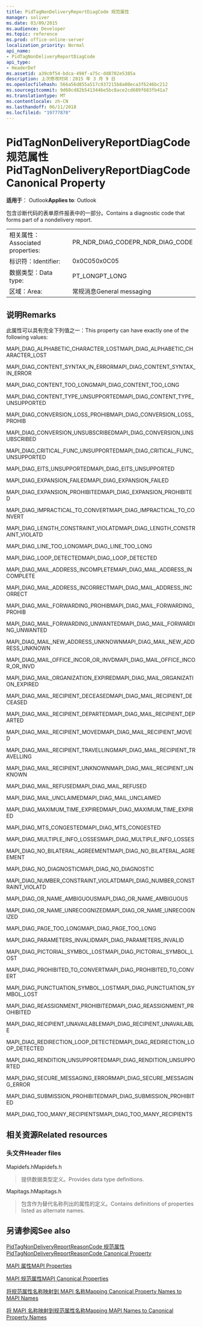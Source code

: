 ```yaml
---
title: PidTagNonDeliveryReportDiagCode 规范属性
manager: soliver
ms.date: 03/09/2015
ms.audience: Developer
ms.topic: reference
ms.prod: office-online-server
localization_priority: Normal
api_name:
- PidTagNonDeliveryReportDiagCode
api_type:
- HeaderDef
ms.assetid: a39c0f54-bdca-498f-a75c-dd8702e5385a
description: 上次修改时间：2015 年 3 月 9 日
ms.openlocfilehash: 566a56d855a517c937215b8a00eca3f6246bc212
ms.sourcegitcommit: 9d60cd82b5413446e5bc8ace2cd689f683fb41a7
ms.translationtype: MT
ms.contentlocale: zh-CN
ms.lasthandoff: 06/11/2018
ms.locfileid: "19777878"
---
```

# <a name="pidtagnondeliveryreportdiagcode-canonical-property"></a><span data-ttu-id="e0f04-103">PidTagNonDeliveryReportDiagCode 规范属性</span><span class="sxs-lookup"><span data-stu-id="e0f04-103">PidTagNonDeliveryReportDiagCode Canonical Property</span></span>

  
  
<span data-ttu-id="e0f04-104">**适用于**： Outlook</span><span class="sxs-lookup"><span data-stu-id="e0f04-104">**Applies to**: Outlook</span></span> 
  
<span data-ttu-id="e0f04-105">包含诊断代码的表单原件报表中的一部分。</span><span class="sxs-lookup"><span data-stu-id="e0f04-105">Contains a diagnostic code that forms part of a nondelivery report.</span></span>
  
|||
|:-----|:-----|
|<span data-ttu-id="e0f04-106">相关属性：</span><span class="sxs-lookup"><span data-stu-id="e0f04-106">Associated properties:</span></span>  <br/> |<span data-ttu-id="e0f04-107">PR_NDR_DIAG_CODE</span><span class="sxs-lookup"><span data-stu-id="e0f04-107">PR_NDR_DIAG_CODE</span></span>  <br/> |
|<span data-ttu-id="e0f04-108">标识符：</span><span class="sxs-lookup"><span data-stu-id="e0f04-108">Identifier:</span></span>  <br/> |<span data-ttu-id="e0f04-109">0x0C05</span><span class="sxs-lookup"><span data-stu-id="e0f04-109">0x0C05</span></span>  <br/> |
|<span data-ttu-id="e0f04-110">数据类型：</span><span class="sxs-lookup"><span data-stu-id="e0f04-110">Data type:</span></span>  <br/> |<span data-ttu-id="e0f04-111">PT_LONG</span><span class="sxs-lookup"><span data-stu-id="e0f04-111">PT_LONG</span></span>  <br/> |
|<span data-ttu-id="e0f04-112">区域：</span><span class="sxs-lookup"><span data-stu-id="e0f04-112">Area:</span></span>  <br/> |<span data-ttu-id="e0f04-113">常规消息</span><span class="sxs-lookup"><span data-stu-id="e0f04-113">General messaging</span></span>  <br/> |
   
## <a name="remarks"></a><span data-ttu-id="e0f04-114">说明</span><span class="sxs-lookup"><span data-stu-id="e0f04-114">Remarks</span></span>

<span data-ttu-id="e0f04-115">此属性可以具有完全下列值之一：</span><span class="sxs-lookup"><span data-stu-id="e0f04-115">This property can have exactly one of the following values:</span></span>
  
<span data-ttu-id="e0f04-116">MAPI_DIAG_ALPHABETIC_CHARACTER_LOST</span><span class="sxs-lookup"><span data-stu-id="e0f04-116">MAPI_DIAG_ALPHABETIC_CHARACTER_LOST</span></span> 
  
> 
    
<span data-ttu-id="e0f04-117">MAPI_DIAG_CONTENT_SYNTAX_IN_ERROR</span><span class="sxs-lookup"><span data-stu-id="e0f04-117">MAPI_DIAG_CONTENT_SYNTAX_IN_ERROR</span></span> 
  
> 
    
<span data-ttu-id="e0f04-118">MAPI_DIAG_CONTENT_TOO_LONG</span><span class="sxs-lookup"><span data-stu-id="e0f04-118">MAPI_DIAG_CONTENT_TOO_LONG</span></span> 
  
> 
    
<span data-ttu-id="e0f04-119">MAPI_DIAG_CONTENT_TYPE_UNSUPPORTED</span><span class="sxs-lookup"><span data-stu-id="e0f04-119">MAPI_DIAG_CONTENT_TYPE_UNSUPPORTED</span></span> 
  
> 
    
<span data-ttu-id="e0f04-120">MAPI_DIAG_CONVERSION_LOSS_PROHIB</span><span class="sxs-lookup"><span data-stu-id="e0f04-120">MAPI_DIAG_CONVERSION_LOSS_PROHIB</span></span> 
  
> 
    
<span data-ttu-id="e0f04-121">MAPI_DIAG_CONVERSION_UNSUBSCRIBED</span><span class="sxs-lookup"><span data-stu-id="e0f04-121">MAPI_DIAG_CONVERSION_UNSUBSCRIBED</span></span> 
  
> 
    
<span data-ttu-id="e0f04-122">MAPI_DIAG_CRITICAL_FUNC_UNSUPPORTED</span><span class="sxs-lookup"><span data-stu-id="e0f04-122">MAPI_DIAG_CRITICAL_FUNC_UNSUPPORTED</span></span> 
  
> 
    
<span data-ttu-id="e0f04-123">MAPI_DIAG_EITS_UNSUPPORTED</span><span class="sxs-lookup"><span data-stu-id="e0f04-123">MAPI_DIAG_EITS_UNSUPPORTED</span></span> 
  
> 
    
<span data-ttu-id="e0f04-124">MAPI_DIAG_EXPANSION_FAILED</span><span class="sxs-lookup"><span data-stu-id="e0f04-124">MAPI_DIAG_EXPANSION_FAILED</span></span> 
  
> 
    
<span data-ttu-id="e0f04-125">MAPI_DIAG_EXPANSION_PROHIBITED</span><span class="sxs-lookup"><span data-stu-id="e0f04-125">MAPI_DIAG_EXPANSION_PROHIBITED</span></span> 
  
> 
    
<span data-ttu-id="e0f04-126">MAPI_DIAG_IMPRACTICAL_TO_CONVERT</span><span class="sxs-lookup"><span data-stu-id="e0f04-126">MAPI_DIAG_IMPRACTICAL_TO_CONVERT</span></span> 
  
> 
    
<span data-ttu-id="e0f04-127">MAPI_DIAG_LENGTH_CONSTRAINT_VIOLATD</span><span class="sxs-lookup"><span data-stu-id="e0f04-127">MAPI_DIAG_LENGTH_CONSTRAINT_VIOLATD</span></span> 
  
> 
    
<span data-ttu-id="e0f04-128">MAPI_DIAG_LINE_TOO_LONG</span><span class="sxs-lookup"><span data-stu-id="e0f04-128">MAPI_DIAG_LINE_TOO_LONG</span></span> 
  
> 
    
<span data-ttu-id="e0f04-129">MAPI_DIAG_LOOP_DETECTED</span><span class="sxs-lookup"><span data-stu-id="e0f04-129">MAPI_DIAG_LOOP_DETECTED</span></span> 
  
> 
    
<span data-ttu-id="e0f04-130">MAPI_DIAG_MAIL_ADDRESS_INCOMPLETE</span><span class="sxs-lookup"><span data-stu-id="e0f04-130">MAPI_DIAG_MAIL_ADDRESS_INCOMPLETE</span></span> 
  
> 
    
<span data-ttu-id="e0f04-131">MAPI_DIAG_MAIL_ADDRESS_INCORRECT</span><span class="sxs-lookup"><span data-stu-id="e0f04-131">MAPI_DIAG_MAIL_ADDRESS_INCORRECT</span></span> 
  
> 
    
<span data-ttu-id="e0f04-132">MAPI_DIAG_MAIL_FORWARDING_PROHIB</span><span class="sxs-lookup"><span data-stu-id="e0f04-132">MAPI_DIAG_MAIL_FORWARDING_PROHIB</span></span> 
  
> 
    
<span data-ttu-id="e0f04-133">MAPI_DIAG_MAIL_FORWARDING_UNWANTED</span><span class="sxs-lookup"><span data-stu-id="e0f04-133">MAPI_DIAG_MAIL_FORWARDING_UNWANTED</span></span> 
  
> 
    
<span data-ttu-id="e0f04-134">MAPI_DIAG_MAIL_NEW_ADDRESS_UNKNOWN</span><span class="sxs-lookup"><span data-stu-id="e0f04-134">MAPI_DIAG_MAIL_NEW_ADDRESS_UNKNOWN</span></span> 
  
> 
    
<span data-ttu-id="e0f04-135">MAPI_DIAG_MAIL_OFFICE_INCOR_OR_INVD</span><span class="sxs-lookup"><span data-stu-id="e0f04-135">MAPI_DIAG_MAIL_OFFICE_INCOR_OR_INVD</span></span> 
  
> 
    
<span data-ttu-id="e0f04-136">MAPI_DIAG_MAIL_ORGANIZATION_EXPIRED</span><span class="sxs-lookup"><span data-stu-id="e0f04-136">MAPI_DIAG_MAIL_ORGANIZATION_EXPIRED</span></span> 
  
> 
    
<span data-ttu-id="e0f04-137">MAPI_DIAG_MAIL_RECIPIENT_DECEASED</span><span class="sxs-lookup"><span data-stu-id="e0f04-137">MAPI_DIAG_MAIL_RECIPIENT_DECEASED</span></span> 
  
> 
    
<span data-ttu-id="e0f04-138">MAPI_DIAG_MAIL_RECIPIENT_DEPARTED</span><span class="sxs-lookup"><span data-stu-id="e0f04-138">MAPI_DIAG_MAIL_RECIPIENT_DEPARTED</span></span> 
  
> 
    
<span data-ttu-id="e0f04-139">MAPI_DIAG_MAIL_RECIPIENT_MOVED</span><span class="sxs-lookup"><span data-stu-id="e0f04-139">MAPI_DIAG_MAIL_RECIPIENT_MOVED</span></span> 
  
> 
    
<span data-ttu-id="e0f04-140">MAPI_DIAG_MAIL_RECIPIENT_TRAVELLING</span><span class="sxs-lookup"><span data-stu-id="e0f04-140">MAPI_DIAG_MAIL_RECIPIENT_TRAVELLING</span></span> 
  
> 
    
<span data-ttu-id="e0f04-141">MAPI_DIAG_MAIL_RECIPIENT_UNKNOWN</span><span class="sxs-lookup"><span data-stu-id="e0f04-141">MAPI_DIAG_MAIL_RECIPIENT_UNKNOWN</span></span> 
  
> 
    
<span data-ttu-id="e0f04-142">MAPI_DIAG_MAIL_REFUSED</span><span class="sxs-lookup"><span data-stu-id="e0f04-142">MAPI_DIAG_MAIL_REFUSED</span></span> 
  
> 
    
<span data-ttu-id="e0f04-143">MAPI_DIAG_MAIL_UNCLAIMED</span><span class="sxs-lookup"><span data-stu-id="e0f04-143">MAPI_DIAG_MAIL_UNCLAIMED</span></span> 
  
> 
    
<span data-ttu-id="e0f04-144">MAPI_DIAG_MAXIMUM_TIME_EXPIRED</span><span class="sxs-lookup"><span data-stu-id="e0f04-144">MAPI_DIAG_MAXIMUM_TIME_EXPIRED</span></span> 
  
> 
    
<span data-ttu-id="e0f04-145">MAPI_DIAG_MTS_CONGESTED</span><span class="sxs-lookup"><span data-stu-id="e0f04-145">MAPI_DIAG_MTS_CONGESTED</span></span> 
  
> 
    
<span data-ttu-id="e0f04-146">MAPI_DIAG_MULTIPLE_INFO_LOSSES</span><span class="sxs-lookup"><span data-stu-id="e0f04-146">MAPI_DIAG_MULTIPLE_INFO_LOSSES</span></span> 
  
> 
    
<span data-ttu-id="e0f04-147">MAPI_DIAG_NO_BILATERAL_AGREEMENT</span><span class="sxs-lookup"><span data-stu-id="e0f04-147">MAPI_DIAG_NO_BILATERAL_AGREEMENT</span></span> 
  
> 
    
<span data-ttu-id="e0f04-148">MAPI_DIAG_NO_DIAGNOSTIC</span><span class="sxs-lookup"><span data-stu-id="e0f04-148">MAPI_DIAG_NO_DIAGNOSTIC</span></span> 
  
> 
    
<span data-ttu-id="e0f04-149">MAPI_DIAG_NUMBER_CONSTRAINT_VIOLATD</span><span class="sxs-lookup"><span data-stu-id="e0f04-149">MAPI_DIAG_NUMBER_CONSTRAINT_VIOLATD</span></span> 
  
> 
    
<span data-ttu-id="e0f04-150">MAPI_DIAG_OR_NAME_AMBIGUOUS</span><span class="sxs-lookup"><span data-stu-id="e0f04-150">MAPI_DIAG_OR_NAME_AMBIGUOUS</span></span> 
  
> 
    
<span data-ttu-id="e0f04-151">MAPI_DIAG_OR_NAME_UNRECOGNIZED</span><span class="sxs-lookup"><span data-stu-id="e0f04-151">MAPI_DIAG_OR_NAME_UNRECOGNIZED</span></span> 
  
> 
    
<span data-ttu-id="e0f04-152">MAPI_DIAG_PAGE_TOO_LONG</span><span class="sxs-lookup"><span data-stu-id="e0f04-152">MAPI_DIAG_PAGE_TOO_LONG</span></span> 
  
> 
    
<span data-ttu-id="e0f04-153">MAPI_DIAG_PARAMETERS_INVALID</span><span class="sxs-lookup"><span data-stu-id="e0f04-153">MAPI_DIAG_PARAMETERS_INVALID</span></span> 
  
> 
    
<span data-ttu-id="e0f04-154">MAPI_DIAG_PICTORIAL_SYMBOL_LOST</span><span class="sxs-lookup"><span data-stu-id="e0f04-154">MAPI_DIAG_PICTORIAL_SYMBOL_LOST</span></span> 
  
> 
    
<span data-ttu-id="e0f04-155">MAPI_DIAG_PROHIBITED_TO_CONVERT</span><span class="sxs-lookup"><span data-stu-id="e0f04-155">MAPI_DIAG_PROHIBITED_TO_CONVERT</span></span> 
  
> 
    
<span data-ttu-id="e0f04-156">MAPI_DIAG_PUNCTUATION_SYMBOL_LOST</span><span class="sxs-lookup"><span data-stu-id="e0f04-156">MAPI_DIAG_PUNCTUATION_SYMBOL_LOST</span></span> 
  
> 
    
<span data-ttu-id="e0f04-157">MAPI_DIAG_REASSIGNMENT_PROHIBITED</span><span class="sxs-lookup"><span data-stu-id="e0f04-157">MAPI_DIAG_REASSIGNMENT_PROHIBITED</span></span> 
  
> 
    
<span data-ttu-id="e0f04-158">MAPI_DIAG_RECIPIENT_UNAVAILABLE</span><span class="sxs-lookup"><span data-stu-id="e0f04-158">MAPI_DIAG_RECIPIENT_UNAVAILABLE</span></span> 
  
> 
    
<span data-ttu-id="e0f04-159">MAPI_DIAG_REDIRECTION_LOOP_DETECTED</span><span class="sxs-lookup"><span data-stu-id="e0f04-159">MAPI_DIAG_REDIRECTION_LOOP_DETECTED</span></span> 
  
> 
    
<span data-ttu-id="e0f04-160">MAPI_DIAG_RENDITION_UNSUPPORTED</span><span class="sxs-lookup"><span data-stu-id="e0f04-160">MAPI_DIAG_RENDITION_UNSUPPORTED</span></span> 
  
> 
    
<span data-ttu-id="e0f04-161">MAPI_DIAG_SECURE_MESSAGING_ERROR</span><span class="sxs-lookup"><span data-stu-id="e0f04-161">MAPI_DIAG_SECURE_MESSAGING_ERROR</span></span> 
  
> 
    
<span data-ttu-id="e0f04-162">MAPI_DIAG_SUBMISSION_PROHIBITED</span><span class="sxs-lookup"><span data-stu-id="e0f04-162">MAPI_DIAG_SUBMISSION_PROHIBITED</span></span> 
  
> 
    
<span data-ttu-id="e0f04-163">MAPI_DIAG_TOO_MANY_RECIPIENTS</span><span class="sxs-lookup"><span data-stu-id="e0f04-163">MAPI_DIAG_TOO_MANY_RECIPIENTS</span></span> 
  
> 
    
## <a name="related-resources"></a><span data-ttu-id="e0f04-164">相关资源</span><span class="sxs-lookup"><span data-stu-id="e0f04-164">Related resources</span></span>

### <a name="header-files"></a><span data-ttu-id="e0f04-165">头文件</span><span class="sxs-lookup"><span data-stu-id="e0f04-165">Header files</span></span>

<span data-ttu-id="e0f04-166">Mapidefs.h</span><span class="sxs-lookup"><span data-stu-id="e0f04-166">Mapidefs.h</span></span>
  
> <span data-ttu-id="e0f04-167">提供数据类型定义。</span><span class="sxs-lookup"><span data-stu-id="e0f04-167">Provides data type definitions.</span></span>
    
<span data-ttu-id="e0f04-168">Mapitags.h</span><span class="sxs-lookup"><span data-stu-id="e0f04-168">Mapitags.h</span></span>
  
> <span data-ttu-id="e0f04-169">包含作为替代名称列出的属性的定义。</span><span class="sxs-lookup"><span data-stu-id="e0f04-169">Contains definitions of properties listed as alternate names.</span></span>
    
## <a name="see-also"></a><span data-ttu-id="e0f04-170">另请参阅</span><span class="sxs-lookup"><span data-stu-id="e0f04-170">See also</span></span>



[<span data-ttu-id="e0f04-171">PidTagNonDeliveryReportReasonCode 规范属性</span><span class="sxs-lookup"><span data-stu-id="e0f04-171">PidTagNonDeliveryReportReasonCode Canonical Property</span></span>](pidtagnondeliveryreportreasoncode-canonical-property.md)


[<span data-ttu-id="e0f04-172">MAPI 属性</span><span class="sxs-lookup"><span data-stu-id="e0f04-172">MAPI Properties</span></span>](mapi-properties.md)
  
[<span data-ttu-id="e0f04-173">MAPI 规范属性</span><span class="sxs-lookup"><span data-stu-id="e0f04-173">MAPI Canonical Properties</span></span>](mapi-canonical-properties.md)
  
[<span data-ttu-id="e0f04-174">将规范属性名称映射到 MAPI 名称</span><span class="sxs-lookup"><span data-stu-id="e0f04-174">Mapping Canonical Property Names to MAPI Names</span></span>](mapping-canonical-property-names-to-mapi-names.md)
  
[<span data-ttu-id="e0f04-175">将 MAPI 名称映射到规范属性名称</span><span class="sxs-lookup"><span data-stu-id="e0f04-175">Mapping MAPI Names to Canonical Property Names</span></span>](mapping-mapi-names-to-canonical-property-names.md)

